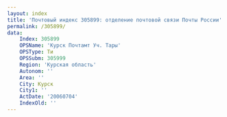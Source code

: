 ```yaml
---
layout: index
title: 'Почтовый индекс 305899: отделение почтовой связи Почты России'
permalink: /305899/
data:
    Index: 305899
    OPSName: 'Курск Почтамт Уч. Тары'
    OPSType: Ти
    OPSSubm: 305999
    Region: 'Курская область'
    Autonom: ''
    Area: ''
    City: Курск
    City1: ''
    ActDate: '20060704'
    IndexOld: ''
---
```

